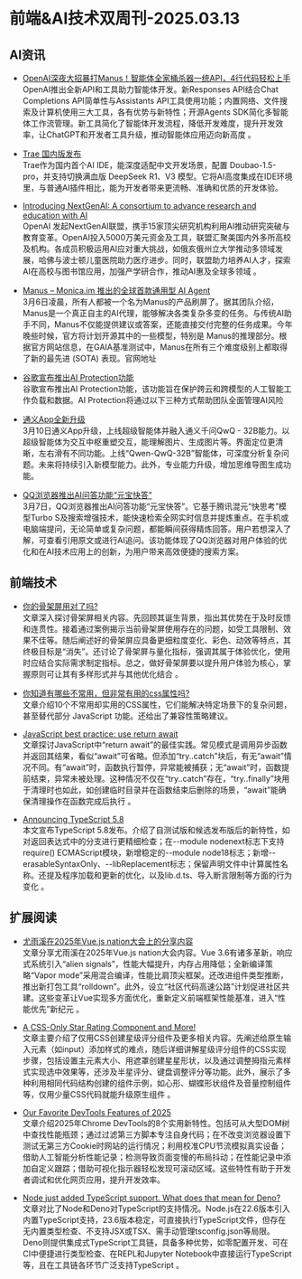 # 前端&AI技术双周刊-2025.03.13

## AI资讯
- [OpenAI深夜大招暴打Manus！智能体全家桶杀器一统API，4行代码轻松上手](https://mp.weixin.qq.com/s/BwFC7TvT34yo5gt6DsrLMQ)
<br>OpenAI推出全新API和工具助力智能体开发。新Responses API结合Chat Completions API简单性与Assistants API工具使用功能；内置网络、文件搜索及计算机使用三大工具，各有优势与新特性；开源Agents SDK简化多智能体工作流管理。新工具简化了智能体开发流程，降低开发难度，提升开发效率，让ChatGPT和开发者工具升级，推动智能体应用迈向新高度 。

- [Trae 国内版发布](https://www.trae.com.cn/)
<br>Trae作为国内首个AI IDE，能深度适配中文开发场景，配置 Doubao-1.5-pro，并支持切换满血版 DeepSeek R1、V3 模型。它将AI高度集成在IDE环境里，与普通AI插件相比，能为开发者带来更流畅、准确和优质的开发体验。

- [Introducing NextGenAI: A consortium to advance research and education with AI](https://openai.com/index/introducing-nextgenai/)
<br>OpenAI 发起NextGenAI联盟，携手15家顶尖研究机构利用AI推动研究突破与教育变革。OpenAI投入5000万美元资金及工具，联盟汇聚美国内外多所高校及机构。各成员积极运用AI应对重大挑战，如俄亥俄州立大学推动多领域发展，哈佛与波士顿儿童医院助力医疗进步。同时，联盟助力培养AI人才，探索AI在高校与图书馆应用，加强产学研合作，推动AI惠及全球多领域 。

- [Manus – Monica.im 推出的全球首款通用型 AI Agent](https://ai-bot.cn/manus/)
<br>3月6日凌晨，所有人都被一个名为Manus的产品刷屏了。据其团队介绍，Manus是一个真正自主的AI代理，能够解决各类复杂多变的任务。与传统AI助手不同，Manus不仅能提供建议或答案，还能直接交付完整的任务成果。今年晚些时候，官方将计划开源其中的一些模型，特别是 Manus的推理部分。根据官方网站信息，在GAIA基准测试中，Manus在所有三个难度级别上都取得了新的最先进 (SOTA) 表现。官网地址

- [谷歌宣布推出AI Protection功能](https://cloud.google.com/blog/products/identity-security/introducing-ai-protection-security-for-the-ai-era)
<br>谷歌宣布推出AI Protection功能，该功能旨在保护跨云和跨模型的人工智能工作负载和数据。AI Protection将通过以下三种方式帮助团队全面管理AI风险

- [通义App全新升级](https://w.geekpark.net/news/346751)
<br>3月10日通义App升级，上线超级智能体并融入通义千问QwQ - 32B能力。以超级智能体为交互中枢重塑交互，能理解图片、生成图片等。界面定位更清晰，左右滑有不同功能。上线“Qwen-QwQ-32B”智能体，可深度分析复杂问题。未来将持续引入新模型能力。此外，专业能力升级，增加思维导图生成功能。

- [QQ浏览器推出AI问答功能“元宝快答”](https://www.aibase.com/zh/news/16090)
<br>3月7日，QQ浏览器推出AI问答功能“元宝快答”。它基于腾讯混元“快思考”模型Turbo S及搜索增强技术，能快速检索全网实时信息并提炼重点。在手机或电脑端提问，无论简单或复杂问题，都能瞬间获得精炼回答。用户若想深入了解，可查看引用原文或进行AI追问。该功能体现了QQ浏览器对用户体验的优化和在AI技术应用上的创新，为用户带来高效便捷的搜索方案。

## 前端技术
- [你的骨架屏用对了吗?](https://juejin.cn/post/7457067508152287283)
<br>文章深入探讨骨架屏相关内容。先回顾其诞生背景，指出其优势在于及时反馈和连贯性。接着通过案例揭示当前骨架屏使用存在的问题，如受工具限制、效果不佳等。随后阐述好的骨架屏应具备更细粒度变化、彩色、动效等特点，其终极目标是“消失”。还讨论了骨架屏与量化指标，强调其属于体验优化，使用时应结合实际需求制定指标。总之，做好骨架屏要以提升用户体验为核心，掌握原则可让其有多样形式并与其他优化结合 。

- [你知道有哪些不常用，但非常有用的css属性吗?](https://juejin.cn/post/7471301491270877220)
<br>文章介绍10个不常用却实用的CSS属性，它们能解决特定场景下的复杂问题，甚至替代部分 JavaScript 功能。还给出了兼容性策略建议。 

- [JavaScript best practice: use return await](https://advancedweb.hu/shorts/javascript-best-practice-use-return-await/)
<br>文章探讨JavaScript中“return await”的最佳实践。常见模式是调用异步函数并返回其结果，看似“await”可省略。但添加“try..catch”块后，有无“await”情况不同。有“await”时，函数执行暂停，异常能被捕获；无“await”时，函数提前结束，异常未被处理。这种情况不仅在“try..catch”存在，“try..finally”块用于清理时也如此，如创建临时目录并在函数结束后删除的场景，“await”能确保清理操作在函数完成后执行 。

- [Announcing TypeScript 5.8](https://devblogs.microsoft.com/typescript/announcing-typescript-5-8/)
<br>本文宣布TypeScript 5.8发布。介绍了自测试版和候选发布版后的新特性，如对返回表达式中的分支进行更精细检查；在--module nodenext标志下支持require() ECMAScript模块，新增稳定的--module node18标志；新增--erasableSyntaxOnly、--libReplacement标志；保留声明文件中计算属性名称。还提及程序加载和更新的优化，以及lib.d.ts、导入断言限制等方面的行为变化 。

## 扩展阅读
- [尤雨溪在2025年Vue.js nation大会上的分享内容](https://blog.csdn.net/qiwoo_weekly/article/details/145866166?spm=1001.2014.3001.5502)
<br>文章分享尤雨溪在2025年Vue.js nation大会内容。Vue 3.6有诸多革新，响应式系统引入“alien signals”，性能大幅提升，内存占用降低；全新编译策略“Vapor mode”采用混合编译，性能比肩顶尖框架。还改进组件类型推断，推出新打包工具“rolldown”。此外，设立“社区代码高速公路”计划促进社区共建。这些变革让Vue实现多方面优化，重新定义前端框架性能基准，进入“性能优先”新纪元 。

- [A CSS-Only Star Rating Component and More! ](https://css-tricks.com/a-css-only-star-rating-component-and-more-part-1/?utm_source=CSS-Weekly&utm_campaign=Issue-607&utm_medium=web)
<br>文章主要介绍了仅用CSS创建星级评分组件及更多相关内容。先阐述给原生输入元素（如input）添加样式的难点，随后详细讲解星级评分组件的CSS实现步骤，包括设置主元素大小、用遮罩创建星星形状，以及通过调整拇指元素样式实现选中效果等，还涉及半星评分、键盘调整评分等功能。此外，展示了多种利用相同代码结构创建的组件示例，如心形、蝴蝶形状组件及音量控制组件等，仅用少量CSS代码就能升级原生组件 。

- [Our Favorite DevTools Features of 2025](https://www.debugbear.com/blog/favourite-devtools-features-in-2025?utm_source=CSS-Weekly&utm_campaign=Issue-607&utm_medium=web)
<br>文章介绍2025年Chrome DevTools的8个实用新特性。包括可从大型DOM树中查找性能瓶颈；通过过滤第三方脚本专注自身代码；在不改变浏览器设置下测试无第三方Cookie时网站的运行情况；利用校准CPU节流模拟真实设备；借助人工智能分析性能记录；检测导致页面变慢的布局抖动；在性能记录中添加自定义跟踪；借助可视化指示器轻松发现可滚动区域。这些特性有助于开发者调试和优化网页应用，提升开发效率。 

- [Node just added TypeScript support. What does that mean for Deno?](https://deno.com/blog/typescript-in-node-vs-deno)
<br>文章对比了Node和Deno对TypeScript的支持情况。Node.js在22.6版本引入内置TypeScript支持，23.6版本稳定，可直接执行TypeScript文件，但存在无内置类型检查、不支持JSX或TSX、需手动管理tsconfig.json等局限。Deno则提供集成式TypeScript工具链，具备多种优势，如零配置开发、可在CI中便捷进行类型检查、在REPL和Jupyter Notebook中直接运行TypeScript等，且在工具链各环节广泛支持TypeScript 。

